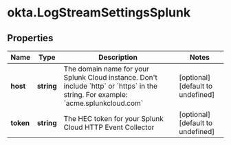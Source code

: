# okta.LogStreamSettingsSplunk

## Properties

Name | Type | Description | Notes
------------ | ------------- | ------------- | -------------
**host** | **string** | The domain name for your Splunk Cloud instance. Don&#39;t include &#x60;http&#x60; or &#x60;https&#x60; in the string. For example: &#x60;acme.splunkcloud.com&#x60; | [optional] [default to undefined]
**token** | **string** | The HEC token for your Splunk Cloud HTTP Event Collector | [optional] [default to undefined]

